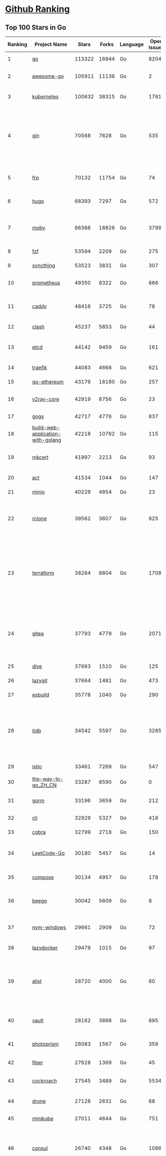 [Github Ranking](../README.md)
==========

## Top 100 Stars in Go

| Ranking | Project Name | Stars | Forks | Language | Open Issues | Description | Last Commit |
| ------- | ------------ | ----- | ----- | -------- | ----------- | ----------- | ----------- |
| 1 | [go](https://github.com/golang/go) | 113322 | 16944 | Go | 8204 | The Go programming language | 2023-08-05T23:27:21Z |
| 2 | [awesome-go](https://github.com/avelino/awesome-go) | 105911 | 11136 | Go | 2 | A curated list of awesome Go frameworks, libraries and software | 2023-08-05T07:55:23Z |
| 3 | [kubernetes](https://github.com/kubernetes/kubernetes) | 100632 | 38315 | Go | 1781 | Production-Grade Container Scheduling and Management | 2023-08-06T02:55:07Z |
| 4 | [gin](https://github.com/gin-gonic/gin) | 70568 | 7628 | Go | 535 | Gin is a HTTP web framework written in Go (Golang). It features a Martini-like API with much better performance -- up to 40 times faster. If you need smashing performance, get yourself some Gin. | 2023-08-04T10:53:30Z |
| 5 | [frp](https://github.com/fatedier/frp) | 70132 | 11754 | Go | 74 | A fast reverse proxy to help you expose a local server behind a NAT or firewall to the internet. | 2023-07-25T13:35:52Z |
| 6 | [hugo](https://github.com/gohugoio/hugo) | 68393 | 7297 | Go | 572 | The world’s fastest framework for building websites. | 2023-08-05T09:40:39Z |
| 7 | [moby](https://github.com/moby/moby) | 66388 | 18826 | Go | 3799 | Moby Project - a collaborative project for the container ecosystem to assemble container-based systems | 2023-08-05T17:46:00Z |
| 8 | [fzf](https://github.com/junegunn/fzf) | 53594 | 2209 | Go | 275 | :cherry_blossom: A command-line fuzzy finder | 2023-08-03T16:16:17Z |
| 9 | [syncthing](https://github.com/syncthing/syncthing) | 53523 | 3831 | Go | 307 | Open Source Continuous File Synchronization | 2023-08-05T19:03:12Z |
| 10 | [prometheus](https://github.com/prometheus/prometheus) | 49350 | 8322 | Go | 666 | The Prometheus monitoring system and time series database. | 2023-08-05T16:07:25Z |
| 11 | [caddy](https://github.com/caddyserver/caddy) | 48416 | 3725 | Go | 78 | Fast and extensible multi-platform HTTP/1-2-3 web server with automatic HTTPS | 2023-08-06T00:18:42Z |
| 12 | [clash](https://github.com/Dreamacro/clash) | 45237 | 5853 | Go | 44 | A rule-based tunnel in Go. | 2023-08-05T14:00:20Z |
| 13 | [etcd](https://github.com/etcd-io/etcd) | 44142 | 9459 | Go | 161 | Distributed reliable key-value store for the most critical data of a distributed system | 2023-08-05T17:28:25Z |
| 14 | [traefik](https://github.com/traefik/traefik) | 44083 | 4668 | Go | 621 | The Cloud Native Application Proxy | 2023-08-04T10:26:05Z |
| 15 | [go-ethereum](https://github.com/ethereum/go-ethereum) | 43179 | 18180 | Go | 257 | Official Go implementation of the Ethereum protocol | 2023-08-05T20:59:05Z |
| 16 | [v2ray-core](https://github.com/v2ray/v2ray-core) | 42919 | 8756 | Go | 23 | A platform for building proxies to bypass network restrictions. | 2023-08-02T03:26:11Z |
| 17 | [gogs](https://github.com/gogs/gogs) | 42717 | 4776 | Go | 837 | Gogs is a painless self-hosted Git service | 2023-08-02T02:27:58Z |
| 18 | [build-web-application-with-golang](https://github.com/astaxie/build-web-application-with-golang) | 42218 | 10762 | Go | 115 | A golang ebook intro how to build a web with golang | 2023-04-20T09:00:38Z |
| 19 | [mkcert](https://github.com/FiloSottile/mkcert) | 41997 | 2213 | Go | 93 | A simple zero-config tool to make locally trusted development certificates with any names you'd like. | 2023-07-21T15:58:34Z |
| 20 | [act](https://github.com/nektos/act) | 41534 | 1044 | Go | 147 | Run your GitHub Actions locally 🚀 | 2023-08-05T06:47:53Z |
| 21 | [minio](https://github.com/minio/minio) | 40229 | 4854 | Go | 23 | High Performance Object Storage for AI | 2023-08-05T20:56:02Z |
| 22 | [rclone](https://github.com/rclone/rclone) | 39562 | 3607 | Go | 825 | "rsync for cloud storage" - Google Drive, S3, Dropbox, Backblaze B2, One Drive, Swift, Hubic, Wasabi, Google Cloud Storage, Yandex Files | 2023-08-05T11:51:51Z |
| 23 | [terraform](https://github.com/hashicorp/terraform) | 38284 | 8804 | Go | 1708 | Terraform enables you to safely and predictably create, change, and improve infrastructure. It is an open source tool that codifies APIs into declarative configuration files that can be shared amongst team members, treated as code, edited, reviewed, and versioned. | 2023-08-05T02:02:31Z |
| 24 | [gitea](https://github.com/go-gitea/gitea) | 37793 | 4779 | Go | 2071 | Git with a cup of tea! Painless self-hosted all-in-one software development service, including Git hosting, code review, team collaboration, package registry and CI/CD | 2023-08-06T02:58:52Z |
| 25 | [dive](https://github.com/wagoodman/dive) | 37683 | 1510 | Go | 125 | A tool for exploring each layer in a docker image | 2023-08-04T03:28:45Z |
| 26 | [lazygit](https://github.com/jesseduffield/lazygit) | 37664 | 1481 | Go | 473 | simple terminal UI for git commands | 2023-08-05T19:07:25Z |
| 27 | [esbuild](https://github.com/evanw/esbuild) | 35778 | 1040 | Go | 290 | An extremely fast bundler for the web | 2023-08-06T02:52:16Z |
| 28 | [tidb](https://github.com/pingcap/tidb) | 34542 | 5597 | Go | 3285 | TiDB is an open-source, cloud-native, distributed, MySQL-Compatible database for elastic scale and real-time analytics. Try AI-powered Chat2Query free at : https://tidbcloud.com/free-trial | 2023-08-06T02:50:18Z |
| 29 | [istio](https://github.com/istio/istio) | 33461 | 7269 | Go | 547 | Connect, secure, control, and observe services. | 2023-08-06T02:11:43Z |
| 30 | [the-way-to-go_ZH_CN](https://github.com/unknwon/the-way-to-go_ZH_CN) | 33287 | 8590 | Go | 0 | 《The Way to Go》中文译本，中文正式名《Go 入门指南》 | 2023-07-02T10:40:13Z |
| 31 | [gorm](https://github.com/go-gorm/gorm) | 33196 | 3659 | Go | 212 | The fantastic ORM library for Golang, aims to be developer friendly | 2023-08-05T15:14:19Z |
| 32 | [cli](https://github.com/cli/cli) | 32929 | 5327 | Go | 418 | GitHub’s official command line tool | 2023-08-04T16:32:20Z |
| 33 | [cobra](https://github.com/spf13/cobra) | 32799 | 2718 | Go | 150 | A Commander for modern Go CLI interactions | 2023-07-27T14:52:24Z |
| 34 | [LeetCode-Go](https://github.com/halfrost/LeetCode-Go) | 30180 | 5457 | Go | 14 | ✅ Solutions to LeetCode by Go, 100% test coverage, runtime beats 100% / LeetCode 题解 | 2023-08-01T14:41:22Z |
| 35 | [compose](https://github.com/docker/compose) | 30134 | 4957 | Go | 178 | Define and run multi-container applications with Docker | 2023-08-04T21:07:56Z |
| 36 | [beego](https://github.com/beego/beego) | 30042 | 5609 | Go | 8 | beego is an open-source, high-performance web framework for the Go programming language. | 2023-07-31T15:14:11Z |
| 37 | [nvm-windows](https://github.com/coreybutler/nvm-windows) | 29661 | 2909 | Go | 72 | A node.js version management utility for Windows. Ironically written in Go. | 2023-07-15T23:03:52Z |
| 38 | [lazydocker](https://github.com/jesseduffield/lazydocker) | 29479 | 1015 | Go | 97 | The lazier way to manage everything docker | 2023-08-03T10:40:19Z |
| 39 | [alist](https://github.com/alist-org/alist) | 28720 | 4000 | Go | 60 | 🗂️A file list/WebDAV program that supports multiple storages, powered by Gin and Solidjs. / 一个支持多存储的文件列表/WebDAV程序，使用 Gin 和 Solidjs。 | 2023-08-06T02:54:44Z |
| 40 | [vault](https://github.com/hashicorp/vault) | 28162 | 3898 | Go | 895 | A tool for secrets management, encryption as a service, and privileged access management | 2023-08-05T09:23:49Z |
| 41 | [photoprism](https://github.com/photoprism/photoprism) | 28083 | 1567 | Go | 359 | AI-Powered Photos App for the Decentralized Web 🌈💎✨ | 2023-08-05T16:59:22Z |
| 42 | [fiber](https://github.com/gofiber/fiber) | 27628 | 1369 | Go | 45 | ⚡️ Express inspired web framework written in Go | 2023-08-05T19:35:34Z |
| 43 | [cockroach](https://github.com/cockroachdb/cockroach) | 27545 | 3489 | Go | 5534 | CockroachDB - the open source, cloud-native distributed SQL database. | 2023-08-06T02:58:17Z |
| 44 | [drone](https://github.com/harness/drone) | 27128 | 2631 | Go | 68 | Drone is a Container-Native, Continuous Delivery Platform | 2023-08-01T13:44:47Z |
| 45 | [minikube](https://github.com/kubernetes/minikube) | 27011 | 4644 | Go | 751 | Run Kubernetes locally | 2023-08-05T11:36:42Z |
| 46 | [consul](https://github.com/hashicorp/consul) | 26740 | 4348 | Go | 1086 | Consul is a distributed, highly available, and data center aware solution to connect and configure applications across dynamic, distributed infrastructure. | 2023-08-05T22:35:53Z |
| 47 | [nps](https://github.com/ehang-io/nps) | 26710 | 4895 | Go | 433 | 一款轻量级、高性能、功能强大的内网穿透代理服务器。支持tcp、udp、socks5、http等几乎所有流量转发，可用来访问内网网站、本地支付接口调试、ssh访问、远程桌面，内网dns解析、内网socks5代理等等……，并带有功能强大的web管理端。a lightweight, high-performance, powerful intranet penetration proxy server, with a powerful web management terminal. | 2023-07-17T03:53:54Z |
| 48 | [echo](https://github.com/labstack/echo) | 26215 | 2165 | Go | 51 | High performance, minimalist Go web framework | 2023-08-03T10:54:15Z |
| 49 | [portainer](https://github.com/portainer/portainer) | 26169 | 2211 | Go | 319 | Making Docker and Kubernetes management easy. | 2023-08-04T11:19:44Z |
| 50 | [influxdb](https://github.com/influxdata/influxdb) | 25907 | 3408 | Go | 1732 | Scalable datastore for metrics, events, and real-time analytics | 2023-07-31T23:16:04Z |
| 51 | [kit](https://github.com/go-kit/kit) | 25274 | 2436 | Go | 35 | A standard library for microservices. | 2023-06-13T22:13:23Z |
| 52 | [go-zero](https://github.com/zeromicro/go-zero) | 25097 | 3562 | Go | 302 | A cloud-native Go microservices framework with cli tool for productivity. | 2023-08-06T01:57:20Z |
| 53 | [pocketbase](https://github.com/pocketbase/pocketbase) | 25092 | 1030 | Go | 43 | Open Source realtime backend in 1 file | 2023-08-05T07:12:41Z |
| 54 | [helm](https://github.com/helm/helm) | 24752 | 6759 | Go | 266 | The Kubernetes Package Manager | 2023-08-05T04:16:48Z |
| 55 | [iris](https://github.com/kataras/iris) | 24227 | 2484 | Go | 85 | The fastest HTTP/2 Go Web Framework. New, modern and easy to learn. Fast development with Code you control. Unbeatable cost-performance ratio :rocket: | 2023-08-04T14:59:08Z |
| 56 | [k3s](https://github.com/k3s-io/k3s) | 24056 | 2107 | Go | 125 | Lightweight Kubernetes | 2023-08-05T02:21:21Z |
| 57 | [nsq](https://github.com/nsqio/nsq) | 23680 | 2881 | Go | 50 | A realtime distributed messaging platform | 2023-07-16T20:11:26Z |
| 58 | [viper](https://github.com/spf13/viper) | 23621 | 1938 | Go | 373 | Go configuration with fangs | 2023-08-04T09:38:41Z |
| 59 | [v2ray-core](https://github.com/v2fly/v2ray-core) | 23444 | 3725 | Go | 40 | A platform for building proxies to bypass network restrictions. | 2023-08-04T22:40:02Z |
| 60 | [faas](https://github.com/openfaas/faas) | 23342 | 1860 | Go | 30 | OpenFaaS - Serverless Functions Made Simple | 2023-08-03T15:08:53Z |
| 61 | [croc](https://github.com/schollz/croc) | 23249 | 995 | Go | 106 | Easily and securely send things from one computer to another :crocodile: :package: | 2023-07-11T14:38:11Z |
| 62 | [ngrok](https://github.com/inconshreveable/ngrok) | 23119 | 4307 | Go | 224 | Introspected tunnels to localhost | 2023-07-09T00:44:48Z |
| 63 | [logrus](https://github.com/sirupsen/logrus) | 23050 | 2261 | Go | 4 | Structured, pluggable logging for Go. | 2023-07-21T15:53:03Z |
| 64 | [docker_practice](https://github.com/yeasy/docker_practice) | 22735 | 5575 | Go | 4 | Learn and understand Docker&Container technologies, with real DevOps practice! | 2023-08-02T00:49:18Z |
| 65 | [go-patterns](https://github.com/tmrts/go-patterns) | 22585 | 2069 | Go | 17 | Curated list of Go design patterns, recipes and idioms | 2023-04-30T11:12:57Z |
| 66 | [hub](https://github.com/mislav/hub) | 22510 | 2400 | Go | 238 | A command-line tool that makes git easier to use with GitHub. | 2023-07-25T10:30:58Z |
| 67 | [milvus](https://github.com/milvus-io/milvus) | 21907 | 2430 | Go | 592 | A cloud-native vector database, storage for next generation AI applications | 2023-08-05T15:47:13Z |
| 68 | [micro](https://github.com/zyedidia/micro) | 21874 | 1136 | Go | 697 | A modern and intuitive terminal-based text editor | 2023-08-03T22:00:42Z |
| 69 | [k9s](https://github.com/derailed/k9s) | 21811 | 1397 | Go | 414 | 🐶 Kubernetes CLI To Manage Your Clusters In Style! | 2023-08-05T14:55:15Z |
| 70 | [dapr](https://github.com/dapr/dapr) | 21684 | 1693 | Go | 371 | Dapr is a portable, event-driven, runtime for building distributed applications across cloud and edge. | 2023-08-05T19:12:47Z |
| 71 | [lux](https://github.com/iawia002/lux) | 21637 | 2550 | Go | 443 | 👾 Fast and simple video download library and CLI tool written in Go | 2023-07-06T02:37:15Z |
| 72 | [vegeta](https://github.com/tsenart/vegeta) | 21629 | 1298 | Go | 54 | HTTP load testing tool and library. It's over 9000! | 2023-07-26T23:33:48Z |
| 73 | [rancher](https://github.com/rancher/rancher) | 21394 | 2855 | Go | 2470 | Complete container management platform | 2023-08-06T02:58:39Z |
| 74 | [kratos](https://github.com/go-kratos/kratos) | 21113 | 3861 | Go | 89 | Your ultimate Go microservices framework for the cloud-native era. | 2023-08-04T06:42:30Z |
| 75 | [k6](https://github.com/grafana/k6) | 21106 | 1111 | Go | 429 | A modern load testing tool, using Go and JavaScript - https://k6.io | 2023-08-04T15:00:45Z |
| 76 | [fyne](https://github.com/fyne-io/fyne) | 20962 | 1177 | Go | 553 | Cross platform GUI toolkit in Go inspired by Material Design | 2023-08-06T02:49:13Z |
| 77 | [delve](https://github.com/go-delve/delve) | 20866 | 2084 | Go | 95 | Delve is a debugger for the Go programming language. | 2023-08-05T22:10:52Z |
| 78 | [restic](https://github.com/restic/restic) | 20850 | 1327 | Go | 384 | Fast, secure, efficient backup program | 2023-08-05T18:52:07Z |
| 79 | [go-micro](https://github.com/go-micro/go-micro) | 20705 | 2302 | Go | 75 | A Go microservices framework | 2023-07-20T06:49:56Z |
| 80 | [harbor](https://github.com/goharbor/harbor) | 20578 | 4410 | Go | 535 | An open source trusted cloud native registry project that stores, signs, and scans content. | 2023-08-06T02:52:39Z |
| 81 | [cli](https://github.com/urfave/cli) | 20507 | 1692 | Go | 34 | A simple, fast, and fun package for building command line apps in Go | 2023-07-23T10:31:07Z |
| 82 | [filebrowser](https://github.com/filebrowser/filebrowser) | 20326 | 2436 | Go | 77 | 📂 Web File Browser | 2023-08-05T09:53:42Z |
| 83 | [testify](https://github.com/stretchr/testify) | 20281 | 1487 | Go | 257 | A toolkit with common assertions and mocks that plays nicely with the standard library | 2023-08-02T15:18:33Z |
| 84 | [colly](https://github.com/gocolly/colly) | 20101 | 1623 | Go | 141 | Elegant Scraper and Crawler Framework for Golang | 2023-07-20T18:02:20Z |
| 85 | [fasthttp](https://github.com/valyala/fasthttp) | 19931 | 1664 | Go | 70 | Fast HTTP package for Go. Tuned for high performance. Zero memory allocations in hot paths. Up to 10x faster than net/http | 2023-08-04T07:02:41Z |
| 86 | [learn-go-with-tests](https://github.com/quii/learn-go-with-tests) | 19897 | 2613 | Go | 36 | Learn Go with test-driven development | 2023-08-01T05:46:15Z |
| 87 | [loki](https://github.com/grafana/loki) | 19720 | 2854 | Go | 970 | Like Prometheus, but for logs. | 2023-08-05T20:14:21Z |
| 88 | [websocket](https://github.com/gorilla/websocket) | 19551 | 3380 | Go | 28 | Package gorilla/websocket is a fast, well-tested and widely used WebSocket implementation for Go. | 2023-07-30T18:23:15Z |
| 89 | [dgraph](https://github.com/dgraph-io/dgraph) | 19500 | 1473 | Go | 198 | Native GraphQL Database with graph backend | 2023-08-04T22:59:51Z |
| 90 | [zap](https://github.com/uber-go/zap) | 19231 | 1361 | Go | 95 | Blazing fast, structured, leveled logging in Go. | 2023-08-03T17:28:18Z |
| 91 | [bubbletea](https://github.com/charmbracelet/bubbletea) | 19206 | 606 | Go | 38 | A powerful little TUI framework 🏗 | 2023-08-02T17:24:37Z |
| 92 | [mux](https://github.com/gorilla/mux) | 18890 | 1794 | Go | 13 | Package gorilla/mux is a powerful HTTP router and URL matcher for building Go web servers with 🦍 | 2023-08-02T16:35:18Z |
| 93 | [podman](https://github.com/containers/podman) | 18673 | 2016 | Go | 442 | Podman: A tool for managing OCI containers and pods. | 2023-08-05T11:00:46Z |
| 94 | [Cloudreve](https://github.com/cloudreve/Cloudreve) | 18622 | 3099 | Go | 219 | 🌩支持多家云存储的云盘系统 (Self-hosted file management and sharing system, supports multiple storage providers) | 2023-08-03T08:27:41Z |
| 95 | [grpc-go](https://github.com/grpc/grpc-go) | 18552 | 4088 | Go | 120 | The Go language implementation of gRPC. HTTP/2 based RPC | 2023-08-04T22:41:05Z |
| 96 | [trivy](https://github.com/aquasecurity/trivy) | 18244 | 1818 | Go | 138 | Find vulnerabilities, misconfigurations, secrets, SBOM in containers, Kubernetes, code repositories, clouds and more | 2023-08-05T10:33:51Z |
| 97 | [jaeger](https://github.com/jaegertracing/jaeger) | 18042 | 2170 | Go | 333 | CNCF Jaeger, a Distributed Tracing Platform | 2023-08-04T19:22:08Z |
| 98 | [AdGuardHome](https://github.com/AdguardTeam/AdGuardHome) | 18019 | 1511 | Go | 882 | Network-wide ads & trackers blocking DNS server | 2023-08-04T12:06:24Z |
| 99 | [seaweedfs](https://github.com/seaweedfs/seaweedfs) | 17984 | 2012 | Go | 195 | SeaweedFS is a fast distributed storage system for blobs, objects, files, and data lake, for billions of files! Blob store has O(1) disk seek, cloud tiering. Filer supports Cloud Drive, cross-DC active-active replication, Kubernetes, POSIX FUSE mount, S3 API, S3 Gateway, Hadoop, WebDAV, encryption, Erasure Coding. | 2023-08-01T09:34:59Z |
| 100 | [gotty](https://github.com/yudai/gotty) | 17921 | 1353 | Go | 102 | Share your terminal as a web application | 2023-03-24T15:55:33Z |

